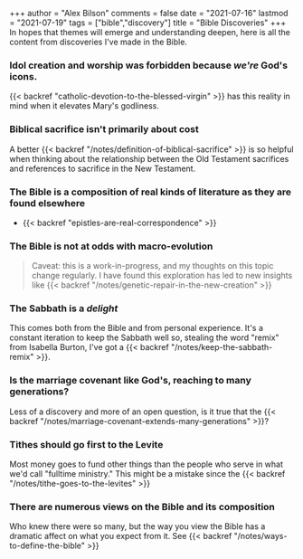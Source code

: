 +++
author = "Alex Bilson"
comments = false
date = "2021-07-16"
lastmod = "2021-07-19"
tags = ["bible","discovery"]
title = "Bible Discoveries"
+++
In hopes that themes will emerge and understanding deepen, here is all the content from discoveries I've made in the Bible.

### Idol creation and worship was forbidden because _we're_ God's icons.

{{< backref "catholic-devotion-to-the-blessed-virgin" >}} has this reality in mind when it elevates Mary's godliness.

### Biblical sacrifice isn't primarily about cost

A better {{< backref "/notes/definition-of-biblical-sacrifice" >}} is so helpful when thinking about the relationship between the Old Testament sacrifices and references to sacrifice in the New Testament.

### The Bible is a composition of real kinds of literature as they are found elsewhere

- {{< backref "epistles-are-real-correspondence" >}}

### The Bible is not at odds with macro-evolution

> Caveat: this is a work-in-progress, and my thoughts on this topic change regularly. I have found this exploration has led to new insights like {{< backref "/notes/genetic-repair-in-the-new-creation" >}}

### The Sabbath is a _delight_

This comes both from the Bible and from personal experience. It's a constant iteration to keep the Sabbath well so, stealing the word "remix" from Isabella Burton, I've got a {{< backref "/notes/keep-the-sabbath-remix" >}}.

### Is the marriage covenant like God's, reaching to many generations?

Less of a discovery and more of an open question, is it true that the {{< backref "/notes/marriage-covenant-extends-many-generations" >}}?

### Tithes should go first to the Levite

Most money goes to fund other things than the people who serve in what we'd call "fulltime ministry." This might be a mistake since the {{< backref "/notes/tithe-goes-to-the-levites" >}}

### There are numerous views on the Bible and its composition

Who knew there were so many, but the way you view the Bible has a dramatic affect on what you expect from it. See {{< backref "/notes/ways-to-define-the-bible" >}}
